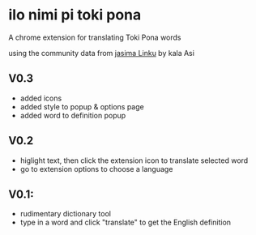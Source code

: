# ilo nimi pi toki pona
A chrome extension for translating Toki Pona words

using the community data from [jasima Linku](https://lipu-linku.github.io/about/jasima/) by kala Asi

## V0.3
- added icons
- added style to popup & options page
- added word to definition popup

## V0.2
- higlight text, then click the extension icon to translate selected word
- go to extension options to choose a language

## V0.1:
- rudimentary dictionary tool
- type in a word and click "translate" to get the English definition